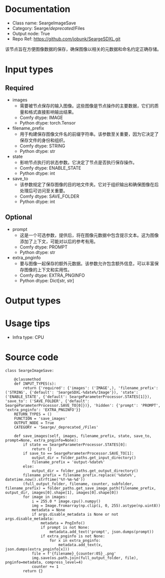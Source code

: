 # Documentation
- Class name: SeargeImageSave
- Category: Searge/_deprecated_/Files
- Output node: True
- Repo Ref: https://github.com/jobunk/SeargeSDXL.git

该节点旨在方便图像数据的保存，确保图像以相关的元数据和命名约定正确存储。

# Input types
## Required
- images
    - 需要被节点保存的输入图像。这些图像是节点操作的主要数据，它们的质量和格式直接影响输出结果。
    - Comfy dtype: IMAGE
    - Python dtype: torch.Tensor
- filename_prefix
    - 用于构建保存图像文件名的前缀字符串。该参数至关重要，因为它决定了保存文件的身份和组织。
    - Comfy dtype: STRING
    - Python dtype: str
- state
    - 影响节点执行的状态参数。它决定了节点是否执行保存操作。
    - Comfy dtype: ENABLE_STATE
    - Python dtype: int
- save_to
    - 该参数规定了保存图像的目的地文件夹。它对于组织输出和确保图像在后处理后可访问至关重要。
    - Comfy dtype: SAVE_FOLDER
    - Python dtype: int
## Optional
- prompt
    - 这是一个可选参数，提供后，将在图像元数据中包含提示文本。这为图像添加了上下文，可能对以后的参考有用。
    - Comfy dtype: PROMPT
    - Python dtype: str
- extra_pnginfo
    - 要与图像一起保存的额外元数据。该参数允许包含额外信息，可以丰富保存图像的上下文和实用性。
    - Comfy dtype: EXTRA_PNGINFO
    - Python dtype: Dict[str, str]

# Output types

# Usage tips
- Infra type: CPU

# Source code
```
class SeargeImageSave:

    @classmethod
    def INPUT_TYPES(s):
        return {'required': {'images': ('IMAGE',), 'filename_prefix': ('STRING', {'default': 'SeargeSDXL-%date%/Image'}), 'state': ('ENABLE_STATE', {'default': SeargeParameterProcessor.STATES[1]}), 'save_to': ('SAVE_FOLDER', {'default': SeargeParameterProcessor.SAVE_TO[0]})}, 'hidden': {'prompt': 'PROMPT', 'extra_pnginfo': 'EXTRA_PNGINFO'}}
    RETURN_TYPES = ()
    FUNCTION = 'save_images'
    OUTPUT_NODE = True
    CATEGORY = 'Searge/_deprecated_/Files'

    def save_images(self, images, filename_prefix, state, save_to, prompt=None, extra_pnginfo=None):
        if state == SeargeParameterProcessor.STATES[0]:
            return {}
        if save_to == SeargeParameterProcessor.SAVE_TO[1]:
            output_dir = folder_paths.get_input_directory()
            filename_prefix = 'output-%date%'
        else:
            output_dir = folder_paths.get_output_directory()
        filename_prefix = filename_prefix.replace('%date%', datetime.now().strftime('%Y-%m-%d'))
        (full_output_folder, filename, counter, subfolder, filename_prefix) = folder_paths.get_save_image_path(filename_prefix, output_dir, images[0].shape[1], images[0].shape[0])
        for image in images:
            i = 255.0 * image.cpu().numpy()
            img = Image.fromarray(np.clip(i, 0, 255).astype(np.uint8))
            metadata = None
            if args.disable_metadata is None or not args.disable_metadata:
                metadata = PngInfo()
                if prompt is not None:
                    metadata.add_text('prompt', json.dumps(prompt))
                if extra_pnginfo is not None:
                    for x in extra_pnginfo:
                        metadata.add_text(x, json.dumps(extra_pnginfo[x]))
            file = f'{filename}_{counter:05}_.png'
            img.save(os.path.join(full_output_folder, file), pnginfo=metadata, compress_level=4)
            counter += 1
        return {}
```
